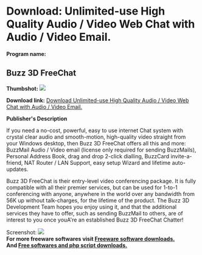 # Download: Unlimited-use High Quality Audio / Video Web Chat with Audio / Video Email.

**Program name:**

## Buzz 3D FreeChat

  
**Thumbshot:** ![](http://www.freewarefiles.com/screenshot/buzz3d_freechat_md.gif)   
  
**Download link:** [Download Unlimited-use High Quality Audio / Video Web Chat with Audio / Video Email.](http://freesoftwares.boysofts.com/Buzz-D-FreeChat_program_7585.html)  
  


**Publisher's Description**  
  


If you need a no-cost, powerful, easy to use internet Chat system with crystal clear audio and smooth-motion, high-quality video straight from your Windows desktop, then Buzz 3D FreeChat offers all this and more: BuzzMail Audio / Video email (license only required for sending BuzzMails), Personal Address Book, drag and drop 2-click dialling, BuzzCard invite-a-friend, NAT Router / LAN Support, easy setup Wizard and lifetime auto-updates. 

Buzz 3D FreeChat is their entry-level video conferencing package. It is fully compatible with all their premier services, but can be used for 1-to-1 conferencing with anyone, anywhere in the world over any bandwidth from 56K up without talk-charges, for the lifetime of the product. The Buzz 3D Development Team hopes you enjoy using it, and that the additional services they have to offer, such as sending BuzzMail to others, are of interest to you once youA're an established Buzz 3D FreeChat Chatter!

  
  
Screenshot: ![](http://www.freewarefiles.com/screenshot/buzz3d_freechat.gif)   
**For more freeware softwares visit [Freeware software downloads.](http://freesoftwares.boysofts.com/)**   
**And [Free softwares and php script downloads.](http://www.boysofts.com/)**
